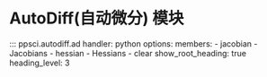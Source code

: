 # AutoDiff(自动微分) 模块

::: ppsci.autodiff.ad
    handler: python
    options:
      members:
        - jacobian
        - Jacobians
        - hessian
        - Hessians
        - clear
      show_root_heading: true
      heading_level: 3
